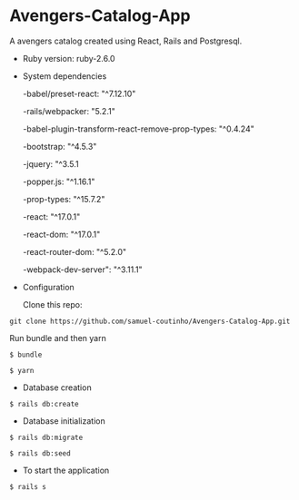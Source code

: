 # Avengers-Catalog-App

A avengers catalog created using React, Rails and Postgresql.

* Ruby version: ruby-2.6.0

* System dependencies

  -babel/preset-react: "^7.12.10"

  -rails/webpacker: "5.2.1"

  -babel-plugin-transform-react-remove-prop-types: "^0.4.24"

  -bootstrap: "^4.5.3"

  -jquery: "^3.5.1

  -popper.js: "^1.16.1"

  -prop-types: "^15.7.2"

  -react: "^17.0.1"

  -react-dom: "^17.0.1"

  -react-router-dom: "^5.2.0"  

  -webpack-dev-server": "^3.11.1"

* Configuration

  Clone this repo:

```
git clone https://github.com/samuel-coutinho/Avengers-Catalog-App.git
```
  Run bundle and then yarn
  
```
$ bundle
```

```
$ yarn
```

* Database creation
```
$ rails db:create
```

* Database initialization
```
$ rails db:migrate
```
```
$ rails db:seed
```
* To start the application
```
$ rails s
```




